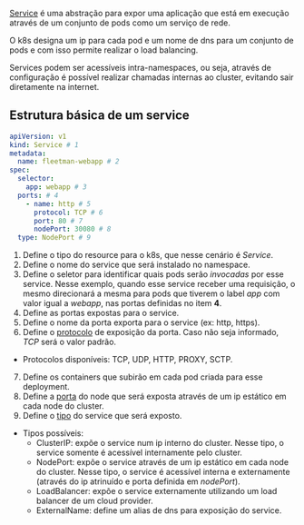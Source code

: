 [Service](https://kubernetes.io/docs/concepts/services-networking/service/) é uma abstração para expor uma aplicação que está em execução através de um conjunto de pods como um serviço de rede.

O k8s designa um ip para cada pod e um nome de dns para um conjunto de pods e com isso permite realizar o load balancing.

Services podem ser acessíveis intra-namespaces, ou seja, através de configuração é possível realizar chamadas internas ao cluster, evitando sair diretamente na internet.

## Estrutura básica de um service

```yaml
apiVersion: v1
kind: Service # 1
metadata:
  name: fleetman-webapp # 2
spec:
  selector:
    app: webapp # 3
  ports: # 4
    - name: http # 5
      protocol: TCP # 6
      port: 80 # 7
      nodePort: 30080 # 8
  type: NodePort # 9
```

1. Define o tipo do resource para o k8s, que nesse cenário é *Service*.
2. Define o nome do service que será instalado no namespace.
3. Define o seletor para identificar quais pods serão *invocadas* por esse service.
   Nesse exemplo, quando esse service receber uma requisição, o mesmo direcionará a mesma para pods que tiverem o label *app* com valor igual a *webapp*, nas portas definidas no item **4**.
4. Define as portas expostas para o service.
5. Define o nome da porta exporta para o service (ex: http, https).
6. Define o [protocolo](https://kubernetes.io/docs/concepts/services-networking/service/#protocol-support) de exposição da porta. Caso não seja informado, *TCP* será o valor padrão.
- Protocolos disponíveis: TCP, UDP, HTTP, PROXY, SCTP.
7. Define os containers que subirão em cada pod criada para esse deployment.
8. Define a [porta](https://kubernetes.io/docs/concepts/services-networking/service/#nodeport) do node que será exposta através de um ip estático em cada node do cluster. 
9. Define o [tipo](https://kubernetes.io/docs/concepts/services-networking/service/#publishing-services-service-types) do service que será exposto.
- Tipos possíveis:
  - ClusterIP: expõe o service num ip interno do cluster. Nesse tipo, o service somente é acessível internamente pelo cluster.
  - NodePort: expõe o service através de um ip estático em cada node do cluster. Nesse tipo, o service é acessível interna e externamente (através do ip atrinuído e porta definida em *nodePort*).
  - LoadBalancer: expõe o service externamente utilizando um load balancer de um cloud provider.
  - ExternalName: define um alias de dns para exposição do service.

